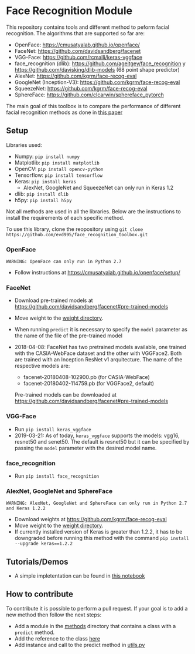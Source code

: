 # Face Recognition Module

This repository contains tools and different method to peform facial recognition. The algorithms
that are supported so far are:

- OpenFace: https://cmusatyalab.github.io/openface/
- FaceNet: https://github.com/davidsandberg/facenet
- VGG-Face: https://github.com/rcmalli/keras-vggface
- face_recognition (dlib): https://github.com/ageitgey/face_recognition y https://github.com/davisking/dlib-models
  (68 point shape predictor)
- AlexNet: https://github.com/kgrm/face-recog-eval
- GoogleNet (Inception-V3): https://github.com/kgrm/face-recog-eval
- SqueezeNet: https://github.com/kgrm/face-recog-eval
- SphereFace: https://github.com/clcarwin/sphereface_pytorch

The main goal of this toolbox is to compare the performance of different facial recognition methods
as done in [this paper](http://dmery.sitios.ing.uc.cl/Prints/Conferences/International/2019-WACV.pdf)

## Setup

Libraries used:

- Numpy: `pip install numpy`
- Matplotlib: `pip install matplotlib`
- OpenCV: `pip install opencv-python`
- Tensorflow: `pip install tensorflow`
- Keras: `pip install keras`
  - AlexNet, GoogleNet and SqueezeNet can only run in Keras 1.2
- dlib: `pip install dlib`
- h5py: `pip install h5py`

Not all methods are used in all the libraries. Below are the instructions to install the requirements of each
specific method.

To use this library, clone the reopository using `git clone https://github.com/evd995/face_recognition_toolbox.git`

### OpenFace

`WARNING: OpenFace can only run in Python 2.7`

- Follow instructions at https://cmusatyalab.github.io/openface/setup/

### FaceNet

- Download pre-trained models at https://github.com/davidsandberg/facenet#pre-trained-models
- Move weight to the [weight directory](face_recognition_toolbox/methods/weights).
- When running `predict` it is necessary to specify the `model` parameter as the name of the file of the pre-trained model

- 2018-04-08:
  FaceNet has two pretrained models available, one trained
  with the CASIA-WebFace dataset and the other with VGGFace2.
  Both are trained with an Inception ResNet v1 arquitecture.
  The name of the respective models are:

  - facenet-20180408-102900.pb (for CASIA-WebFace)
  - facenet-20180402-114759.pb (for VGGFace2, default)

  Pre-trained models can be downloaded at https://github.com/davidsandberg/facenet#pre-trained-models

### VGG-Face

- Run `pip install keras_vggface`
- 2019-03-21: As of today, `keras_vggface` supports the models: vgg16, resnet50 and senet50. The default is
  resnet50 but it can be specified by passing the `model` parameter with the desired model name.

### face_recognition

- Run `pip install face_recognition`

### AlexNet, GoogleNet and SphereFace

`WARNING: AlexNet, GoogleNet and SphereFace can only run in Python 2.7 and Keras 1.2.2`

- Download weights at https://github.com/kgrm/face-recog-eval
- Move weight to the [weight directory](face_recognition_toolbox/methods/weights).
- If currently installed version of Keras is greater than 1.2.2, it has to be downgraded before running this method with the command `pip install --upgrade keras==1.2.2`

## Tutorials/Demos

- A simple impletentation can be found in [this notebook](tests/Run_methods.ipynb)

## How to contribute

To contribute it is possible to perform a pull request. If your goal is to add a new method then
follow the next steps:

- Add a module in the [methods](face_recognition_toolbox/methods) directory that contains a class with a `predict` method.
- Add the reference to the class [here](face_recognition_toolbox/methods/__init__.py)
- Add instance and call to the predict method in [utils.py](face_recognition_toolbox/utils.py)
